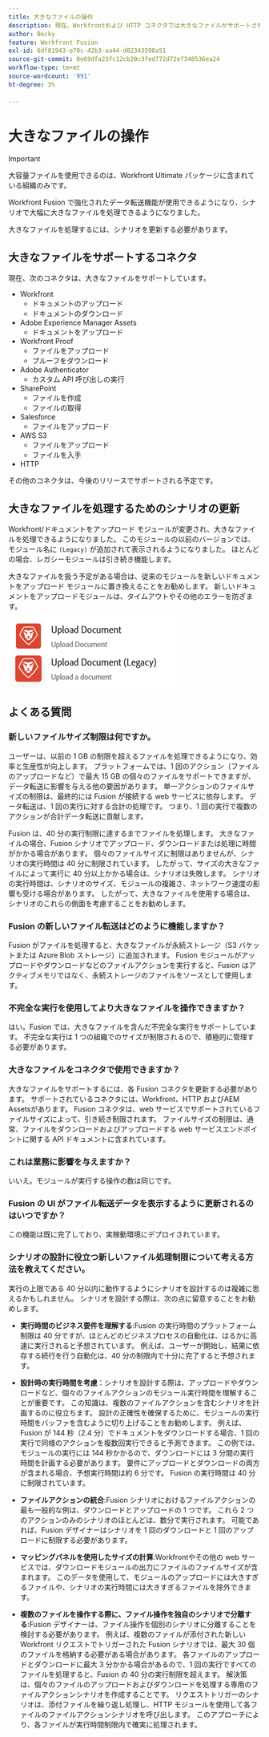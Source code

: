 ```yaml
---
title: 大きなファイルの操作
description: 現在、Workfrontおよび HTTP コネクタでは大きなファイルがサポートされています。
author: Becky
feature: Workfront Fusion
exl-id: 6df81943-e70c-42b3-aa44-d82343598a51
source-git-commit: 0e69dfa23fc12cb20c3fed772d72ef348536ea24
workflow-type: tm+mt
source-wordcount: '991'
ht-degree: 3%

---
```


# 大きなファイルの操作

>[!IMPORTANT]
>
>大容量ファイルを使用できるのは、Workfront Ultimate パッケージに含まれている組織のみです。

Workfront Fusion で強化されたデータ転送機能が使用できるようになり、シナリオで大幅に大きなファイルを処理できるようになりました。

大きなファイルを処理するには、シナリオを更新する必要があります。

## 大きなファイルをサポートするコネクタ

現在、次のコネクタは、大きなファイルをサポートしています。

* Workfront
   * ドキュメントのアップロード
   * ドキュメントのダウンロード
* Adobe Experience Manager Assets
   * ドキュメントをアップロード
* Workfront Proof
   * ファイルをアップロード
   * プルーフをダウンロード
* Adobe Authenticator
   * カスタム API 呼び出しの実行
* SharePoint
   * ファイルを作成
   * ファイルの取得
* Salesforce
   * ファイルをアップロード
* AWS S3
   * ファイルをアップロード
   * ファイルを入手
* HTTP

その他のコネクタは、今後のリリースでサポートされる予定です。

## 大きなファイルを処理するためのシナリオの更新

Workfront/ドキュメントをアップロード モジュールが変更され、大きなファイルを処理できるようになりました。 このモジュールの以前のバージョンでは、モジュール名に `(Legacy)` が追加されて表示されるようになりました。 ほとんどの場合、レガシーモジュールは引き続き機能します。

大きなファイルを扱う予定がある場合は、従来のモジュールを新しいドキュメントをアップロード モジュールに置き換えることをお勧めします。 新しいドキュメントをアップロードモジュールは、タイムアウトやその他のエラーを防ぎます。

![ドキュメントをアップロード](assets/new-upload-document.png)

## よくある質問

### 新しいファイルサイズ制限は何ですか。

ユーザーは、以前の 1 GB の制限を超えるファイルを処理できるようになり、効率と生産性が向上します。  プラットフォームでは、1 回のアクション（ファイルのアップロードなど）で最大 15 GB の個々のファイルをサポートできますが、データ転送に影響を与える他の要因があります。 単一アクションのファイルサイズの制限は、最終的には Fusion が接続する web サービスに依存します。 データ転送は、1 回の実行に対する合計の処理です。 つまり、1 回の実行で複数のアクションが合計データ転送に貢献します。

Fusion は、40 分の実行制限に達するまでファイルを処理します。 大きなファイルの場合、Fusion シナリオでアップロード、ダウンロードまたは処理に時間がかかる場合があります。 個々のファイルサイズに制限はありませんが、シナリオの実行時間は 40 分に制限されています。 したがって、サイズの大きなファイルによって実行に 40 分以上かかる場合は、シナリオは失敗します。 シナリオの実行時間は、シナリオのサイズ、モジュールの複雑さ、ネットワーク速度の影響も受ける場合があります。 したがって、大きなファイルを使用する場合は、シナリオのこれらの側面を考慮することをお勧めします。

### Fusion の新しいファイル転送はどのように機能しますか？

Fusion がファイルを処理すると、大きなファイルが永続ストレージ（S3 バケットまたは Azure Blob ストレージ）に追加されます。 Fusion モジュールがアップロードやダウンロードなどのファイルアクションを実行すると、Fusion はアクティブメモリではなく、永続ストレージのファイルをソースとして使用します。

### 不完全な実行を使用してより大きなファイルを操作できますか？

はい。Fusion では、大きなファイルを含んだ不完全な実行をサポートしています。 不完全な実行は 1 つの組織でのサイズが制限されるので、積極的に管理する必要があります。

### 大きなファイルをコネクタで使用できますか？

大きなファイルをサポートするには、各 Fusion コネクタを更新する必要があります。 サポートされているコネクタには、Workfront、HTTP およびAEM Assetsがあります。 Fusion コネクタは、web サービスでサポートされているファイルサイズによって、引き続き制限されます。 ファイルサイズの制限は、通常、ファイルをダウンロードおよびアップロードする web サービスエンドポイントに関する API ドキュメントに含まれています。

### これは業務に影響を与えますか？

いいえ。モジュールが実行する操作の数は同じです。

### Fusion の UI がファイル転送データを表示するように更新されるのはいつですか？

この機能は既に完了しており、実稼動環境にデプロイされています。

### シナリオの設計に役立つ新しいファイル処理制限について考える方法を教えてください。

実行の上限である 40 分以内に動作するようにシナリオを設計するのは複雑に思えるかもしれません。 シナリオを設計する際は、次の点に留意することをお勧めします。

* **実行時間のビジネス要件を理解する**:Fusion の実行時間のプラットフォーム制限は 40 分ですが、ほとんどのビジネスプロセスの自動化は、はるかに高速に実行されると予想されています。 例えば、ユーザーが開始し、結果に依存する続行を行う自動化は、40 分の制限内で十分に完了すると予想されます。
* **設計時の実行時間を考慮**：シナリオを設計する際は、アップロードやダウンロードなど、個々のファイルアクションのモジュール実行時間を理解することが重要です。 この知識は、複数のファイルアクションを含むシナリオを計画するのに役立ちます。  設計の正確性を確保するために、モジュールの実行時間をバッファを含むように切り上げることをお勧めします。
例えば、Fusion が 144 秒（2.4 分）でドキュメントをダウンロードする場合、1 回の実行で同様のアクションを複数回実行できると予測できます。 この例では、モジュールの実行には 144 秒かかるので、ダウンロードには 3 分間の実行時間を計画する必要があります。 要件にアップロードとダウンロードの両方が含まれる場合、予想実行時間は約 6 分です。 Fusion の実行時間は 40 分に制限されています。

* **ファイルアクションの統合**:Fusion シナリオにおけるファイルアクションの最も一般的な例は、ダウンロードとアップロードの 1 つです。 これら 2 つのアクションのみのシナリオのほとんどは、数分で実行されます。 可能であれば、Fusion デザイナーはシナリオを 1 回のダウンロードと 1 回のアップロードに制限する必要があります。

* **マッピングパネルを使用したサイズの計算**:Workfrontやその他の web サービスでは、ダウンロードモジュールの出力にファイルのファイルサイズが含まれます。 このデータを使用して、モジュールのアップロードには大きすぎるファイルや、シナリオの実行時間には大きすぎるファイルを除外できます。

* **複数のファイルを操作する際に、ファイル操作を独自のシナリオで分離する**:Fusion デザイナーは、ファイル操作を個別のシナリオに分離することを検討する必要があります。 例えば、複数のファイルが添付された新しいWorkfront リクエストでトリガーされた Fusion シナリオでは、最大 30 個のファイルを格納する必要がある場合があります。 各ファイルのアップロードとダウンロードに最大 3 分かかる場合があるので、1 回の実行ですべてのファイルを処理すると、Fusion の 40 分の実行制限を超えます。 解決策は、個々のファイルのアップロードおよびダウンロードを処理する専用のファイルアクションシナリオを作成することです。 リクエストトリガーのシナリオは、添付ファイルを繰り返し処理し、HTTP モジュールを使用して各ファイルのファイルアクションシナリオを呼び出します。 このアプローチにより、各ファイルが実行時間制限内で確実に処理されます。

<!--
## Connectors that do not support large files

Some Fusion connectors do not support large files. For these connectors, Fusion's total processing capacity for files is **1 GB**. 

This limit is based on a total memory cost. Every operation contributes to that cost. If a single file of 400 MB is downloaded and uploaded then the total cost to the file capacity would be 800 MB.

The following connectors do **not** support large files. 

* Archive
* Box
* Convert
* CSV
* Datastores
* Flow control
* FTP
* JSON
* JWT
* Markdown
* Math
* Microsoft Word templates
* MIME
* Microsoft SQL
* SFTP
* Adobe Acrobat Sign
* SOAP
* Tools
* XML

If a connector is not on this list, it does not support large files. For these connectors, Fusion's total processing capacity for files is **1 GB**. 

This limit is based on a total memory cost. Every operation contributes to that cost. If a single file of 400 MB is downloaded and uploaded then the total cost to the file capacity would be 800 MB.-->






<!--## Connectors that support large files

The following connectors support large files.

Workfront
HTTP
Webhooks
Salesforce
Microsoft Email
Workfront Proof
AEM Assets
Email
Slack
Jira
Microsoft Excel
SharePoint
Frame.io
Adobe PDF Services
Marketo
Azure Devops 
Google Email
Jira Server
Google Sheets
Microsoft OneDrive
ServiceNow 
AWS S3
Bynder
OneDrive Business
Adobe Authenticator
Google Drive
Microsoft Dynamics
Google Docs
NetSuite
Airtable
Azure AD
QuickBase 
Adobe Target
Adobe Campaign Classic
Microsoft Calendar
Workfront Planning
HubSpot CRM  
DropBox
Cloud Convert
Egnyte
Adobe Firefly
OpenAI / Chat GPT
Allocadia
Cvent
GitLab 
Google Team Drive
Google Calendar
Workfront SDL Managed Translation
Widen
Workfront Boards
Google Slides
Qualtrics
Microsoft Power BI
Adobe Photoshop
Anaplan
DocuSign 
MariaDB
Adobe Creative Cloud Libraries
Figma
AEM Forms
Datadog
GitHub 
Google Forms
Adobe I/O Events
Trello
Workday
Adobe Journey Optimizer
Adobe Lightroom


If a file is not on this list, it does not support large files. For these connectors, Fusion's total processing capacity for files is **1 GB**. 

This limit is based on a total memory cost. Every operation contributes to that cost. If a single file of 400 MB is downloaded and uploaded then the total cost to the file capacity would be 800 MB.

-->
